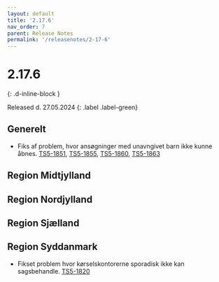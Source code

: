 ```yaml
---
layout: default
title: '2.17.6'
nav_order: 7
parent: Release Notes
permalink: '/releasenotes/2-17-6'
---
```


# 2.17.6
{: .d-inline-block }

Released d. 27.05.2024
{: .label .label-green}

## Generelt
- Fiks af problem, hvor ansøgninger med unavngivet barn ikke kunne åbnes. [TS5-1851](https://sd.trifork.com/projects/TS5/queues/custom/95/TS5-1851), [TS5-1855](https://sd.trifork.com/projects/TS5/queues/custom/95/TS5-1855), [TS5-1860](https://sd.trifork.com/projects/TS5/queues/custom/95/TS5-1860), [TS5-1863](https://sd.trifork.com/projects/TS5/queues/custom/95/TS5-1863)

## Region Midtjylland
  
## Region Nordjylland

## Region Sjælland

## Region Syddanmark
- Fikset problem hvor kørselskontorerne sporadisk ikke kan sagsbehandle. [TS5-1820](https://sd.trifork.com/projects/TS5/queues/custom/95/TS5-1820)
